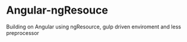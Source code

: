 # Angular-ngResouce
Building on Angular using ngResource, gulp driven enviroment and less preprocessor
